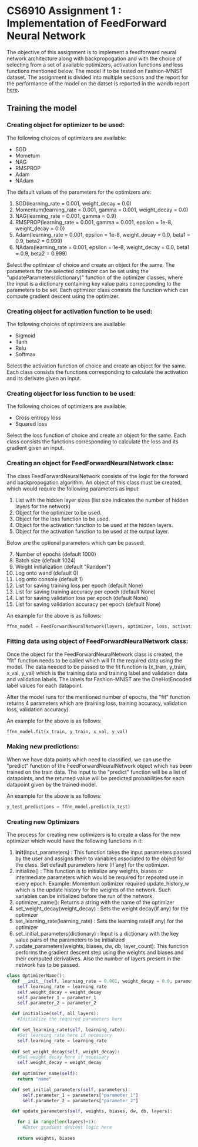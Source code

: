 # CS6910 Assignment 1 : Implementation of FeedForward Neural Network

The objective of this assignment is to implement a feedforward neural network architecture along with backpropogation and with the choice of selecting from a set of available optimizers, activation functions and loss functions mentioned below. The model if to be tested on Fashion-MNIST dataset. The assignment is divided into multiple sections and the report for the performance of the model on the datset is reported in the wandb report [here](https://wandb.ai/hegdesiddesh/Assignment_1/reports/Assignment-1--VmlldzoxNTQwMjA5).


## Training the model

### Creating object for optimizer to be used:

The following choices of optimizers are available:
- SGD 
- Mometum
- NAG
- RMSPROP
- Adam
- NAdam

The default values of the parameters for the optimizers are:
1. SGD(learning_rate = 0.001, weight_decay = 0.0)
2. Momentum(learning_rate = 0.001, gamma = 0.001, weight_decay = 0.0)
3. NAG(learning_rate = 0.001, gamma = 0.9)
4. RMSPROP(learning_rate = 0.001, gamma = 0.001, epsilon = 1e-8, weight_decay = 0.0)
5. Adam(learning_rate = 0.001, epsilon = 1e-8, weight_decay = 0.0, beta1 = 0.9, beta2 = 0.999)
6. NAdam(learning_rate = 0.001, epsilon = 1e-8, weight_decay = 0.0, beta1 = 0.9, beta2 = 0.999)

Select the optimizer of choice and create an object for the same. The parameters for the selected optimizer can be set using the "updateParameters(dictionary)" function of the optimizer classes, where the input is a dictionary containing key value pairs correcponding to the parameters to be set. Each optimizer class consists the function which can compute gradient descent using the optimizer.

### Creating object for activation function to be used:

The following choices of optimizers are available:
- Sigmoid
- Tanh
- Relu
- Softmax

Select the activation function of choice and create an object for the same. Each class consists the functions corresponding to calculate the activation and its derivate given an input.

### Creating object for loss function to be used:

The following choices of optimizers are available:
- Cross entropy loss
- Squared loss

Select the loss function of choice and create an object for the same. Each class consists the functions corresponding to calculate the loss and its gradient given an input.


### Creating an object for FeedForwardNeuralNetwork class:

The class FeedForwardNeuralNetwork consists of the logic for the forward and backpropogation algorithm. An object of this class must be created, which would require the following parameters as input:
1. List with the hidden layer sizes (list size indicates the number of hidden layers for the network)
2. Object for the optimizer to be used.
3. Object for the loss function to be used.
4. Object for the activation function to be used at the hidden layers.
5. Object for the activation function to be used at the output layer.

Below are the optional parameters which can be passed:

7. Number of epochs (default 1000)
8. Batch size (default 1024)
9. Weight initialization (default "Random")
10. Log onto wand (default 0)
11. Log onto console (default 1)
12. List for saving training loss per epoch (default None)
13. List for saving training accuracy per epoch (default None)
14. List for saving validation loss per epoch (default None)
15. List for saving validation accuracy per epoch (default None)

An example for the above is as follows:
```python
ffnn_model = FeedForwardNeuralNetwork(layers, optimizer, loss, activation, output_activation, epoch_count, batch_size, initialization = "Xavier-Normal", train_losses_list = train_losses, train_accuracy_list = train_accuracy, val_losses_list = val_losses, val_accuracy_list = val_accuracy)
```


### Fitting data using object of FeedForwardNeuralNetwork class:

Once the object for the FeedForwardNeuralNetwork class is created, the "fit" function needs to be called which will fit the required data using the model. The data needed to be passed to the fit function is (x_train, y_train, x_val, y_val) which is the training data and training label and validation data and validation labels. The labels for Fashion-MNIST are the OneHotEncoded label values for each datapoint.

After the model runs for the mentioned number of epochs, the "fit" function returns 4 parameters which are (training loss, training accuracy, validation loss, validation accuracy).

An example for the above is as follows:
```python
ffnn_model.fit(x_train, y_train, x_val, y_val)
```

### Making new predictions:

When we have data points which need to classified, we can use the "predict" function of the FeedForwardNeuralNetwork object which has been trained on the train data. The input to the "predict" function will be a list of datapoints, and the returned value will be predicted probabilities for each datapoint given by the trained model.

An example for the above is as follows:
```python
y_test_predictions = ffnn_model.predict(x_test)
```

### Creating new Optimizers

The process for creating new optimizers is to create a class for the new optimizer which would have the following functions in it:
1. __init__(input_parameters) : This function takes the input parameters passed by the user and assigns them to variables associated to the object for the class. Set default parameters here (if any) for the optimizer.
2. initialize() : This function is to initialize any weights, biases or intermediate parameters which would be required for repeated use in every epoch. Example: Momentum optimizer required update_history_w which is the update history for the weights of the network. Such variables can be initialized before the run of the network.
3. optimizer_name(): Returns a string with the name of the optimizer
4. set_weight_decay(weight_decay) : Sets the weight decay(if any) for the optimizer
5. set_learning_rate(learning_rate) : Sets the learning rate(if any) for the optimizer
6. set_initial_parameters(dictionary) : Input is a dictionary with the key value pairs of the parameters to be initialized
7. update_parameters(weights, biases, dw, db, layer_count): This function performs the gradient descent step using the weights and biases and their computed derivatives. Also the number of layers present in the network has to be passed.


```python
class OptimizerName():
  def __init__(self, learning_rate = 0.001, weight_decay = 0.0, parameter_1 = None, parameter_2 = None):
    self.learning_rate = learning_rate
    self.weight_decay = weight_decay
    self.parameter_1 = parameter_1
    self.parameter_2 = parameter_2

  def initialize(self, all_layers):
    #Initialize the required parameters here

  def set_learning_rate(self, learning_rate):
    #Set learning rate here if necessary 
    self.learning_rate = learning_rate
  
  def set_weight_decay(self, weight_decay):
    #Set weight decay here if necessary 
    self.weight_decay = weight_decay
  
  def optimizer_name(self):
    return "name"

  def set_initial_parameters(self, parameters):
      self.parameter_1 = parameters["parameter_1"]
      self.parameter_2 = parameters["parameter_2"]

  def update_parameters(self, weights, biases, dw, db, layers):

    for i in range(len(layers)+1):  
      #Enter gradient descent logic here
      
    return weights, biases
```



